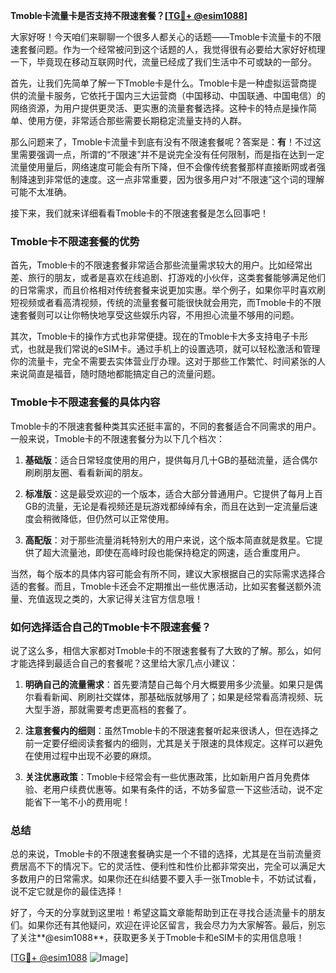 **Tmoble卡流量卡是否支持不限速套餐？[[TG💪+ @esim1088](https://t.me/s/esim1088)]**

大家好呀！今天咱们来聊聊一个很多人都关心的话题——Tmoble卡流量卡的不限速套餐问题。作为一个经常被问到这个话题的人，我觉得很有必要给大家好好梳理一下，毕竟现在移动互联网时代，流量已经成了我们生活中不可或缺的一部分。

首先，让我们先简单了解一下Tmoble卡是什么。Tmoble卡是一种虚拟运营商提供的流量卡服务，它依托于国内三大运营商（中国移动、中国联通、中国电信）的网络资源，为用户提供更灵活、更实惠的流量套餐选择。这种卡的特点是操作简单、使用方便，非常适合那些需要长期稳定流量支持的人群。

那么问题来了，Tmoble卡流量卡到底有没有不限速套餐呢？答案是：**有**！不过这里需要强调一点，所谓的“不限速”并不是说完全没有任何限制，而是指在达到一定流量使用量后，网络速度可能会有所下降，但不会像传统套餐那样直接断网或者强制降速到非常低的速度。这一点非常重要，因为很多用户对“不限速”这个词的理解可能不太准确。

接下来，我们就来详细看看Tmoble卡的不限速套餐是怎么回事吧！

### Tmoble卡不限速套餐的优势

首先，Tmoble卡的不限速套餐非常适合那些流量需求较大的用户。比如经常出差、旅行的朋友，或者是喜欢在线追剧、打游戏的小伙伴，这类套餐能够满足他们的日常需求，而且价格相对传统套餐来说更加实惠。举个例子，如果你平时喜欢刷短视频或者看高清视频，传统的流量套餐可能很快就会用完，而Tmoble卡的不限速套餐则可以让你畅快地享受这些娱乐内容，不用担心流量不够用的问题。

其次，Tmoble卡的操作方式也非常便捷。现在的Tmoble卡大多支持电子卡形式，也就是我们常说的eSIM卡。通过手机上的设置选项，就可以轻松激活和管理你的流量卡，完全不需要去实体营业厅办理。这对于那些工作繁忙、时间紧张的人来说简直是福音，随时随地都能搞定自己的流量问题。

### Tmoble卡不限速套餐的具体内容

Tmoble卡的不限速套餐种类其实还挺丰富的，不同的套餐适合不同需求的用户。一般来说，Tmoble卡的不限速套餐分为以下几个档次：

1. **基础版**：适合日常轻度使用的用户，提供每月几十GB的基础流量，适合偶尔刷刷朋友圈、看看新闻的朋友。
   
2. **标准版**：这是最受欢迎的一个版本，适合大部分普通用户。它提供了每月上百GB的流量，无论是看视频还是玩游戏都绰绰有余，而且在达到一定流量后速度会稍微降低，但仍然可以正常使用。

3. **高配版**：对于那些流量消耗特别大的用户来说，这个版本简直就是救星。它提供了超大流量池，即使在高峰时段也能保持稳定的网速，适合重度用户。

当然，每个版本的具体内容可能会有所不同，建议大家根据自己的实际需求选择合适的套餐。而且，Tmoble卡还会不定期推出一些优惠活动，比如买套餐送额外流量、充值返现之类的，大家记得关注官方信息哦！

### 如何选择适合自己的Tmoble卡不限速套餐？

说了这么多，相信大家都对Tmoble卡的不限速套餐有了大致的了解。那么，如何才能选择到最适合自己的套餐呢？这里给大家几点小建议：

1. **明确自己的流量需求**：首先要清楚自己每个月大概要用多少流量。如果只是偶尔看看新闻、刷刷社交媒体，那基础版就够用了；如果是经常看高清视频、玩大型手游，那就需要考虑更高档的套餐了。

2. **注意套餐内的细则**：虽然Tmoble卡的不限速套餐听起来很诱人，但在选择之前一定要仔细阅读套餐内的细则，尤其是关于限速的具体规定。这样可以避免在使用过程中出现不必要的麻烦。

3. **关注优惠政策**：Tmoble卡经常会有一些优惠政策，比如新用户首月免费体验、老用户续费优惠等。如果有条件的话，不妨多留意一下这些活动，说不定能省下一笔不小的费用呢！

### 总结

总的来说，Tmoble卡的不限速套餐确实是一个不错的选择，尤其是在当前流量资费居高不下的情况下。它的灵活性、便利性和性价比都非常突出，完全可以满足大多数用户的日常需求。如果你还在纠结要不要入手一张Tmoble卡，不妨试试看，说不定它就是你的最佳选择！

好了，今天的分享就到这里啦！希望这篇文章能帮助到正在寻找合适流量卡的朋友们。如果你还有其他疑问，欢迎在评论区留言，我会尽力为大家解答。最后，别忘了关注**@esim1088**，获取更多关于Tmoble卡和eSIM卡的实用信息哦！

[[TG💪+ @esim1088](https://t.me/s/esim1088) ![Image](https://i.postimg.cc/4NQfJmqS/Snipaste-2025-05-13-00-14-12.png)]